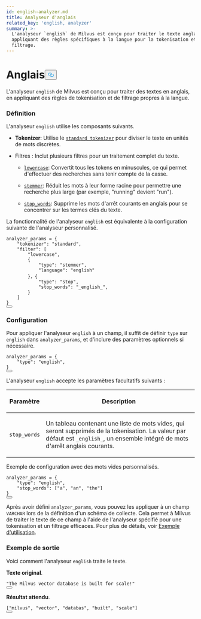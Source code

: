 ```yaml
---
id: english-analyzer.md
title: Analyseur d'anglais
related_key: 'english, analyzer'
summary: >-
  L'analyseur `english` de Milvus est conçu pour traiter le texte anglais, en
  appliquant des règles spécifiques à la langue pour la tokenisation et le
  filtrage.
---
```

<h1 id="English​" class="common-anchor-header">Anglais<button data-href="#English​" class="anchor-icon" translate="no">
      <svg translate="no"
        aria-hidden="true"
        focusable="false"
        height="20"
        version="1.1"
        viewBox="0 0 16 16"
        width="16"
      >
        <path
          fill="#0092E4"
          fill-rule="evenodd"
          d="M4 9h1v1H4c-1.5 0-3-1.69-3-3.5S2.55 3 4 3h4c1.45 0 3 1.69 3 3.5 0 1.41-.91 2.72-2 3.25V8.59c.58-.45 1-1.27 1-2.09C10 5.22 8.98 4 8 4H4c-.98 0-2 1.22-2 2.5S3 9 4 9zm9-3h-1v1h1c1 0 2 1.22 2 2.5S13.98 12 13 12H9c-.98 0-2-1.22-2-2.5 0-.83.42-1.64 1-2.09V6.25c-1.09.53-2 1.84-2 3.25C6 11.31 7.55 13 9 13h4c1.45 0 3-1.69 3-3.5S14.5 6 13 6z"
        ></path>
      </svg>
    </button></h1><p>L'analyseur <code translate="no">english</code> de Milvus est conçu pour traiter des textes en anglais, en appliquant des règles de tokenisation et de filtrage propres à la langue.</p>
<h3 id="Definition​" class="common-anchor-header">Définition</h3><p>L'analyseur <code translate="no">english</code> utilise les composants suivants.</p>
<ul>
<li><p><strong>Tokenizer</strong>: Utilise le <a href="/docs/fr/standard-tokenizer.md"><code translate="no">standard tokenizer</code></a> pour diviser le texte en unités de mots discrètes.</p></li>
<li><p>Filtres : Inclut plusieurs filtres pour un traitement complet du texte.</p>
<ul>
<li><p><a href="/docs/fr/lowercase-filter.md"><code translate="no">lowercase</code></a>: Convertit tous les tokens en minuscules, ce qui permet d'effectuer des recherches sans tenir compte de la casse.</p></li>
<li><p><a href="/docs/fr/stemmer-filter.md"><code translate="no">stemmer</code></a>: Réduit les mots à leur forme racine pour permettre une recherche plus large (par exemple, "running" devient "run").</p></li>
<li><p><a href="/docs/fr/stop-filter.md"><code translate="no">stop_words</code></a>: Supprime les mots d'arrêt courants en anglais pour se concentrer sur les termes clés du texte.</p></li>
</ul></li>
</ul>
<p>La fonctionnalité de l'analyseur <code translate="no">english</code> est équivalente à la configuration suivante de l'analyseur personnalisé.</p>
<pre><code translate="no" class="language-python">analyzer_params = {​
    <span class="hljs-string">&quot;tokenizer&quot;</span>: <span class="hljs-string">&quot;standard&quot;</span>,​
    <span class="hljs-string">&quot;filter&quot;</span>: [​
        <span class="hljs-string">&quot;lowercase&quot;</span>,​
        {​
            <span class="hljs-string">&quot;type&quot;</span>: <span class="hljs-string">&quot;stemmer&quot;</span>,​
            <span class="hljs-string">&quot;language&quot;</span>: <span class="hljs-string">&quot;english&quot;</span>​
        }，{​
            <span class="hljs-string">&quot;type&quot;</span>: <span class="hljs-string">&quot;stop&quot;</span>,​
            <span class="hljs-string">&quot;stop_words&quot;</span>: <span class="hljs-string">&quot;_english_&quot;</span>,​
        }​
    ]​
}​
<button class="copy-code-btn"></button></code></pre>
<h3 id="Configuration​" class="common-anchor-header">Configuration</h3><p>Pour appliquer l'analyseur <code translate="no">english</code> à un champ, il suffit de définir <code translate="no">type</code> sur <code translate="no">english</code> dans <code translate="no">analyzer_params</code>, et d'inclure des paramètres optionnels si nécessaire.</p>
<pre><code translate="no" class="language-python">analyzer_params = {​
    <span class="hljs-string">&quot;type&quot;</span>: <span class="hljs-string">&quot;english&quot;</span>,​
}​
<button class="copy-code-btn"></button></code></pre>
<p>L'analyseur <code translate="no">english</code> accepte les paramètres facultatifs suivants : </p>
<table data-block-token="YMmUdQtabozHZnxC09QcajU0nvd"><thead><tr><th data-block-token="N1Qfdbd9Vok7mkx0OGpcx49cnUM" colspan="1" rowspan="1"><p data-block-token="PxYUdGyrMoa4x5x3sCpcF7JLn1e">Paramètre</p>
</th><th data-block-token="WIQKdcE3coxEirxwmpucXGuin7f" colspan="1" rowspan="1"><p data-block-token="VAHCdZFTkoeSJNxgPmicGnOZnWh">Description</p>
</th></tr></thead><tbody><tr><td data-block-token="NzThd1pxQoektPxhqrQc7Oxcnhl" colspan="1" rowspan="1"><p data-block-token="SW6SdE2iyohhGaxQIfpcjZfCnBx"><code translate="no">stop_words</code></p>
</td><td data-block-token="KSAbdmKPCowsR7x7UO8c8ngFnnh" colspan="1" rowspan="1"><p data-block-token="F3E1dFjL3oUrl5xWq3ucpVPon7c">Un tableau contenant une liste de mots vides, qui seront supprimés de la tokenisation. La valeur par défaut est <code translate="no">_english_</code>, un ensemble intégré de mots d'arrêt anglais courants.</p>
</td></tr></tbody></table>
<p>Exemple de configuration avec des mots vides personnalisés.</p>
<pre><code translate="no" class="language-python">analyzer_params = {​
    <span class="hljs-string">&quot;type&quot;</span>: <span class="hljs-string">&quot;english&quot;</span>,​
    <span class="hljs-string">&quot;stop_words&quot;</span>: [<span class="hljs-string">&quot;a&quot;</span>, <span class="hljs-string">&quot;an&quot;</span>, <span class="hljs-string">&quot;the&quot;</span>]​
}​
<button class="copy-code-btn"></button></code></pre>
<p>Après avoir défini <code translate="no">analyzer_params</code>, vous pouvez les appliquer à un champ <code translate="no">VARCHAR</code> lors de la définition d'un schéma de collecte. Cela permet à Milvus de traiter le texte de ce champ à l'aide de l'analyseur spécifié pour une tokenisation et un filtrage efficaces. Pour plus de détails, voir <a href="/docs/fr/analyzer-overview.md#Example-use">Exemple d'utilisation</a>.</p>
<h3 id="Example-output​" class="common-anchor-header">Exemple de sortie</h3><p>Voici comment l'analyseur <code translate="no">english</code> traite le texte.</p>
<p><strong>Texte original</strong>.</p>
<pre><code translate="no" class="language-python"><span class="hljs-string">&quot;The Milvus vector database is built for scale!&quot;</span>​
<button class="copy-code-btn"></button></code></pre>
<p><strong>Résultat attendu</strong>.</p>
<pre><code translate="no" class="language-python">[<span class="hljs-string">&quot;milvus&quot;</span>, <span class="hljs-string">&quot;vector&quot;</span>, <span class="hljs-string">&quot;databas&quot;</span>, <span class="hljs-string">&quot;built&quot;</span>, <span class="hljs-string">&quot;scale&quot;</span>]​
<button class="copy-code-btn"></button></code></pre>
